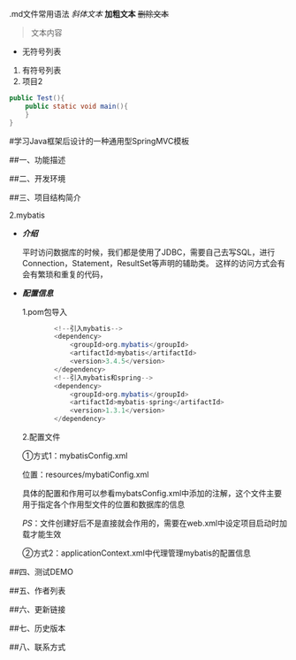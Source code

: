 .md文件常用语法
*斜体文本*
**加粗文本**
~~删除文本~~
> 文本内容 
* 无符号列表
1. 有符号列表
2. 项目2
```java
public Test(){
    public static void main(){
    }
}


```


#学习Java框架后设计的一种通用型SpringMVC模板

##一、功能描述


##二、开发环境


##三、项目结构简介

2.mybatis

* ***介绍***

    平时访问数据库的时候，我们都是使用了JDBC，需要自己去写SQL，进行Connection，Statement，ResultSet等声明的辅助类。
    这样的访问方式会有会有繁琐和重复的代码，
    
* ***配置信息***
    
    1.pom包导入
    
    ```java
            <!--引入mybatis-->
            <dependency>
                <groupId>org.mybatis</groupId>
                <artifactId>mybatis</artifactId>
                <version>3.4.5</version>
            </dependency>
            <!--引入mybatis和spring-->
            <dependency>
                <groupId>org.mybatis</groupId>
                <artifactId>mybatis-spring</artifactId>
                <version>1.3.1</version>
            </dependency>
    ```
    
    2.配置文件
    
     ①方式1：mybatisConfig.xml     
        
     位置：resources/mybatiConfig.xml
        
     具体的配置和作用可以参看mybatsConfig.xml中添加的注解，这个文件主要用于指定各个作用型文件的位置和数据库的信息
    
    *PS*：文件创建好后不是直接就会作用的，需要在web.xml中设定项目启动时加载才能生效
    
    ②方式2：applicationContext.xml中代理管理mybatis的配置信息
    
    


##四、测试DEMO


##五、作者列表


##六、更新链接


##七、历史版本


##八、联系方式

